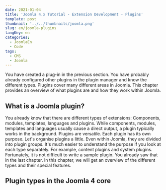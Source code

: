 ```yaml
---
date: 2021-01-04
title: 'Joomla 4.x Tutorial - Extension Development - Plugins'
template: post
thumbnail: '../../thumbnails/joomla.png'
slug: en/joomla-plugins
langKey: en
categories:
  - JoomlaEn
  - Code
tags:
  - CMS
  - Joomla
---
```


You have created a plug-in in the previous section. You have probably already configured other plugins in the plugin manager and know the different types. Plugins cover many different areas in Joomla. This chapter provides an overview of what plugins are and how they work within Joomla.

## What is a Joomla plugin?

You already know that there are different types of extensions: Components, modules, templates, languages and plugins. While components, modules, templates and languages usually cause a direct output, a plugin typically works in the background. Plugins are versatile. Each plugin has its own purpose. 
Let's organise plugins a little. Even within Joomla, they are divided into plugin groups. It's much easier to understand the purpose if you look at each type separately. For example, content plugins and system plugins. Fortunately, it is not difficult to write a sample plugin. You already saw that in the last chapter. In this chapter, we will get an overview of the different types and their special features.

## Plugin types in the Joomla 4 core
